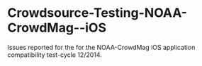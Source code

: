 Crowdsource-Testing-NOAA-CrowdMag--iOS
======================================

Issues reported for the for the NOAA-CrowdMag iOS application compatibility test-cycle 12/2014.
